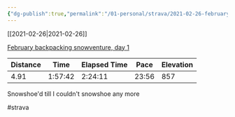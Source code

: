 ```yaml
---
{"dg-publish":true,"permalink":"/01-personal/strava/2021-02-26-february-backpacking-snowventure-day-1/"}
---
```



[[2021-02-26\|2021-02-26]]

[February backpacking snowventure, day 1](https://www.strava.com/activities/4861040781)

| Distance | Time    | Elapsed Time | Pace  | Elevation |
| -------- | ------- | ------------ | ----- | --------- |
| 4.91     | 1:57:42 | 2:24:11      | 23:56 | 857       |


Snowshoe'd till I couldn't snowshoe any more

#strava
